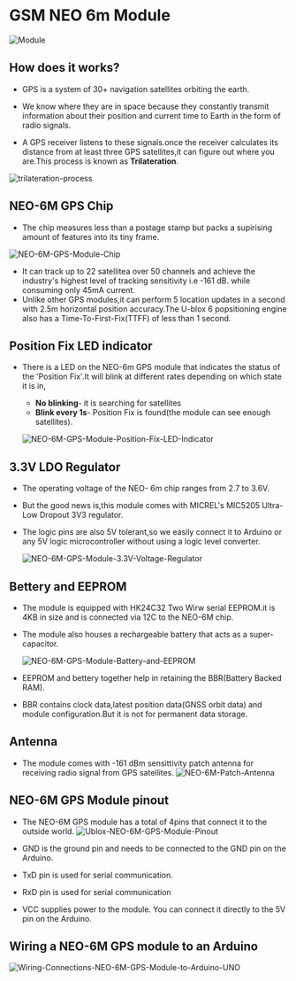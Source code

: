 # GSM NEO 6m Module

![Module](IMG/Tutorial-for-Interfacing-NEO-6M-GPS-Module-with-Arduino.webp)

## How does it works?

- GPS is a system of 30+ navigation satellites orbiting the earth.
- We know where they are in space because they constantly transmit information about their position and current time to Earth in the form of radio signals.

- A GPS receiver listens to these signals.once the receiver calculates its distance from at least three GPS satellites,it can figure out where you are.This process is known as **Trilateration**.

![trilateration-process](IMG/how-gps-works-trilateration-process.png)

## NEO-6M GPS Chip

- The chip measures less than a postage stamp but packs a supirising amount of features into its tiny frame.

![NEO-6M-GPS-Module-Chip](IMG/NEO-6M-GPS-Module-Chip.jpg)

- It can track up to 22 satellitea over 50 channels and achieve the industry's highest level of tracking sensitivity i.e -161 dB. while consuming only 45mA current.
- Unlike other GPS modules,it can perform 5 location updates in a second with 2.5m horizontal position accuracy.The U-blox 6 popsitioning engine also has a Time-To-First-Fix(TTFF) of less than 1 second.

## Position Fix LED indicator

- There is a LED on the NEO-6m GPS module that indicates the status of the 'Position Fix'.It will blink at different rates depending on which state it is in,

  - **No blinking**- it is searching for satellites
  - **Blink every 1s**- Position Fix is found(the module can see enough satellites).

  ![NEO-6M-GPS-Module-Position-Fix-LED-Indicator](IMG/NEO-6M-GPS-Module-Position-Fix-LED-Indicator.jpg)

## 3.3V LDO Regulator

- The operating voltage of the NEO- 6m chip ranges from 2.7 to 3.6V.
- But the good news is,this module comes with MICREL's MIC5205 Ultra-Low Dropout 3V3 regulator.
- The logic pins are also 5V tolerant,so we easily connect it to Arduino or any 5V logic microcontroller without using a logic level converter.

  ![NEO-6M-GPS-Module-3.3V-Voltage-Regulator](IMG/NEO-6M-GPS-Module-3.3V-Voltage-Regulator.jpg)

## Bettery and EEPROM

- The module is equipped with HK24C32 Two Wirw serial EEPROM.it is 4KB in size and is connected via 12C to the NEO-6M chip.
- The module also houses a rechargeable battery that acts as a super-capacitor.

  ![NEO-6M-GPS-Module-Battery-and-EEPROM](IMG/NEO-6M-GPS-Module-Battery-and-EEPROM.jpg)

- EEPROM and bettery together help in retaining the BBR(Battery Backed RAM).
- BBR contains clock data,latest position data(GNSS orbit data) and module configuration.But it is not for permanent data storage.

## Antenna

- The module comes with -161 dBm sensittivity patch antenna for receiving radio signal from GPS satellites.
  ![NEO-6M-Patch-Antenna](IMG/NEO-6M-Patch-Antenna.jpg)

## NEO-6M GPS Module pinout

- The NEO-6M GPS module has a total of 4pins that connect it to the outside world.
  ![Ublox-NEO-6M-GPS-Module-Pinout](IMG/Ublox-NEO-6M-GPS-Module-Pinout.png)

- GND is the ground pin and needs to be connected to the GND pin on the Arduino.
- TxD pin is used for serial communication.
- RxD pin is used for serial communication
- VCC supplies power to the module. You can connect it directly to the 5V pin on the Arduino.

## Wiring a NEO-6M GPS module to an Arduino

![Wiring-Connections-NEO-6M-GPS-Module-to-Arduino-UNO](IMG/Wiring-Connections-NEO-6M-GPS-Module-to-Arduino-UNO.png)
